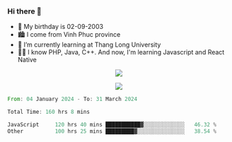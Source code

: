 ### Hi there 👋
- 🎂 My birthday is 02-09-2003
- 🏙️ I come from Vinh Phuc province
- 🌱 I’m currently learning at Thang Long University
- 🧑‍💻 I know PHP, Java, C++. And now, I'm learning Javascript and React Native
<p align="center"><img src="https://github-readme-stats.vercel.app/api?username=tmquang0209&show_icons=true&theme=gradient"></p>
<p align="center"><img src="https://github-readme-stats.vercel.app/api/top-langs/?username=tmquang0209&hide=scss,css&langs_count=10"></p>
<!--START_SECTION:waka-->

```rust
From: 04 January 2024 - To: 31 March 2024

Total Time: 160 hrs 8 mins

JavaScript     120 hrs 40 mins ███████████▓░░░░░░░░░░░░░   46.32 %
Other          100 hrs 25 mins █████████▓░░░░░░░░░░░░░░░   38.54 %
```

<!--END_SECTION:waka-->
